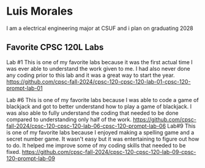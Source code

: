 
# Luis Morales

I am a electrical engineering major at CSUF and i plan on graduating 2028

## Favorite CPSC 120L Labs
  Lab #1
This is one of my favorite labs because it was the first actual time I was ever able to understand the work given to me. I had also never done any coding prior to this lab and it was a great way to start the year. https://github.com/cpsc-fall-2024/cpsc-120-cpsc-120-lab-01-cpsc-120-prompt-lab-01

  Lab #6
This is one of my favorite labs because I was able to code a game of blackjack and got to better understand how to play a game of blackjack. I was also able to fully understand the coding that needed to be done compared to understanding only half of the work. https://github.com/cpsc-fall-2024/cpsc-120-cpsc-120-lab-06-cpsc-120-prompt-lab-06
  Lab#9
This is one of my favorite labs because I enjoyed making a spelling game and a secret number game. It wasn't easy but it was entertaining to figure out how to do. It helped me improve some of my coding skills that needed to be fixed. https://github.com/cpsc-fall-2024/cpsc-120-cpsc-120-lab-09-cpsc-120-prompt-lab-09

